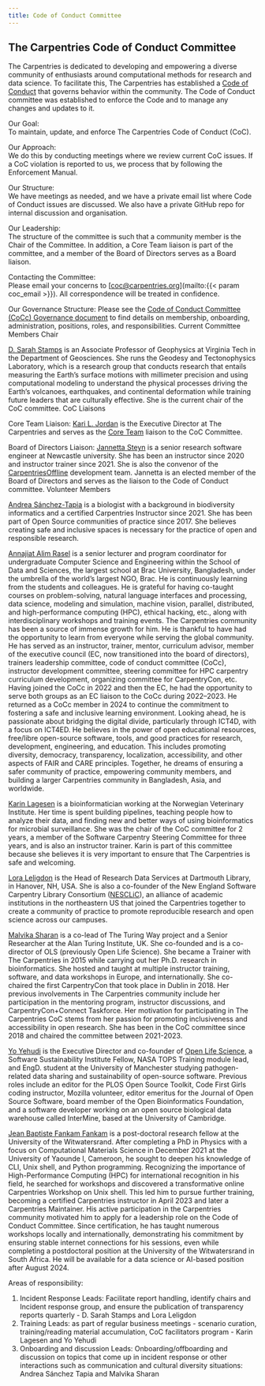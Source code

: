 ```yaml
---
title: Code of Conduct Committee
---
```


## The Carpentries Code of Conduct Committee

The Carpentries is dedicated to developing and empowering a diverse community of enthusiasts around computational methods for research and data science. To facilitate this, The Carpentries has established a [Code of Conduct](https://docs.carpentries.org/topic_folders/policies/code-of-conduct.html) that governs behavior within the community. The Code of Conduct committee was established to enforce the Code and to manage any changes and updates to it.

Our Goal:  
To maintain, update, and enforce The Carpentries Code of Conduct (CoC).

Our Approach:  
We do this by conducting meetings where we review current CoC issues. If a CoC violation is reported to us, we process that by following the Enforcement Manual.

Our Structure:  
We have meetings as needed, and we have a private email list where Code of Conduct issues are discussed. We also have a private GitHub repo for internal discussion and organisation.

Our Leadership:  
The structure of the committee is such that a community member is the Chair of the Committee. In addition, a Core Team liaison is part of the committee, and a member of the Board of Directors serves as a Board liaison.

Contacting the Committee:  
Please email your concerns to [coc@carpentries.org](mailto:{{< param coc_email >}}). All correspondence will be treated in confidence.

Our Governance Structure: Please see the [Code of Conduct Committee (CoCc) Governance document](https://docs.carpentries.org/topic_folders/policies/coc-governance.html) to find details on membership, onboarding, administration, positions, roles, and responsibilities.
Current Committee Members
Chair

[D. Sarah Stamps](https://github.com/dsarahstamps) is an Associate Professor of Geophysics at Virginia Tech in the Department of Geosciences. She runs the Geodesy and Tectonophysics Laboratory, which is a research group that conducts research that entails measuring the Earth’s surface motions with millimeter precision and using computational modeling to understand the physical processes driving the Earth’s volcanoes, earthquakes, and continental deformation while training future leaders that are culturally effective. She is the current chair of the CoC committee.
CoC Liaisons

Core Team Liaison: [Kari L. Jordan](https://github.com/kariljordan) is the Executive Director at The Carpentries and serves as the [Core Team](https://carpentries.org/team/) liaison to the CoC Committee.

Board of Directors Liaison: [Jannetta Steyn](https://github.com/jsteyn) is a senior research software engineer at Newcastle university. She has been an instructor since 2020 and instructor trainer since 2021. She is also the convenor of the [CarpentriesOffline](https://carpentriesoffline.org/) development team. Jannetta is an elected member of the Board of Directors and serves as the liaison to the Code of Conduct committee.
Volunteer Members

[Andrea Sánchez-Tapia](https://github.com/AndreaSanchezTapia) is a biologist with a background in biodiversity informatics and a certified Carpentries Instructor since 2021. She has been part of Open Source communities of practice since 2017. She believes creating safe and inclusive spaces is necessary for the practice of open and responsible research.

[Annajiat Alim Rasel](https://github.com/annajiat) is a senior lecturer and program coordinator for undergraduate Computer Science and Engineering within the School of Data and Sciences, the largest school at Brac University, Bangladesh, under the umbrella of the world’s largest NGO, Brac. He is continuously learning from the students and colleagues. He is grateful for having co-taught courses on problem-solving, natural language interfaces and processing, data science, modeling and simulation, machine vision, parallel, distributed, and high-performance computing (HPC), ethical hacking, etc., along with interdisciplinary workshops and training events. The Carpentries community has been a source of immense growth for him. He is thankful to have had the opportunity to learn from everyone while serving the global community. He has served as an instructor, trainer, mentor, curriculum advisor, member of the executive council (EC, now transitioned into the board of directors), trainers leadership committee, code of conduct committee (CoCc), instructor development committee, steering committee for HPC carpentry curriculum development, organizing committee for CarpentryCon, etc. Having joined the CoCc in 2022 and then the EC, he had the opportunity to serve both groups as an EC liaison to the CoCc during 2022–2023. He returned as a CoCc member in 2024 to continue the commitment to fostering a safe and inclusive learning environment. Looking ahead, he is passionate about bridging the digital divide, particularly through ICT4D, with a focus on ICT4ED. He believes in the power of open educational resources, free/libre open-source software, tools, and good practices for research, development, engineering, and education. This includes promoting diversity, democracy, transparency, localization, accessibility, and other aspects of FAIR and CARE principles. Together, he dreams of ensuring a safer community of practice, empowering community members, and building a larger Carpentries community in Bangladesh, Asia, and worldwide.

[Karin Lagesen](https://github.com/karinlag) is a bioinformatician working at the Norwegian Veterinary Institute. Her time is spent building pipelines, teaching people how to analyze their data, and finding new and better ways of using bioinformatics for microbial surveillance. She was the chair of the CoC committee for 2 years, a member of the Software Carpentry Steering Committee for three years, and is also an instructor trainer. Karin is part of this committee because she believes it is very important to ensure that The Carpentries is safe and welcoming.

[Lora Leligdon](https://github.com/leligdon) is the Head of Research Data Services at Dartmouth Library, in Hanover, NH, USA. She is also a co-founder of the New England Software Carpentry Library Consortium ([NESCLiC](https://www.nesclic.com/)), an alliance of academic institutions in the northeastern US that joined the Carpentries together to create a community of practice to promote reproducible research and open science across our campuses.

[Malvika Sharan](https://github.com/malvikasharan) is a co-lead of The Turing Way project and a Senior Researcher at the Alan Turing Institute, UK. She co-founded and is a co-director of OLS (previously Open Life Science). She became a Trainer with The Carpentries in 2015 while carrying out her Ph.D. research in bioinformatics. She hosted and taught at multiple instructor training, software, and data workshops in Europe, and internationally. She co-chaired the first CarpentryCon that took place in Dublin in 2018. Her previous involvements in The Carpentries community include her participation in the mentoring program, instructor discussions, and CarpentryCon+Connect Taskforce. Her motivation for participating in The Carpentries CoC stems from her passion for promoting inclusiveness and accessibility in open research. She has been in the CoC committee since 2018 and chaired the committee between 2021-2023.

[Yo Yehudi](https://yo-yehudi.com/) is the Executive Director and co-founder of [Open Life Science](https://openlifesci.org/), a Software Sustainability Institute Fellow, NASA TOPS Training module lead, and EngD. student at the University of Manchester studying pathogen-related data sharing and sustainability of open-source software. Previous roles include an editor for the PLOS Open Source Toolkit, Code First Girls coding instructor, Mozilla volunteer, editor emeritus for the Journal of Open Source Software, board member of the Open Bioinformatics Foundation, and a software developer working on an open source biological data warehouse called InterMine, based at the University of Cambridge.

[Jean Baptiste Fankam Fankam](https://www.linkedin.com/in/jean-baptiste-fankam-fankam-19b728a2/) is a post-doctoral research fellow at the University of the Witwatersrand. After completing a PhD in Physics with a focus on Computational Materials Science in December 2021 at the University of Yaounde I, Cameroon, he sought to deepen his knowledge of CLI, Unix shell, and Python programming. Recognizing the importance of High-Performance Computing (HPC) for international recognition in his field, he searched for workshops and discovered a transformative online Carpentries Workshop on Unix shell. This led him to pursue further training, becoming a certified Carpentries instructor in April 2023 and later a Carpentries Maintainer. His active participation in the Carpentries community motivated him to apply for a leadership role on the Code of Conduct Committee. Since certification, he has taught numerous workshops locally and internationally, demonstrating his commitment by ensuring stable internet connections for his sessions, even while completing a postdoctoral position at the University of the Witwatersrand in South Africa. He will be available for a data science or AI-based position after August 2024.

Areas of responsibility:
1. Incident Response Leads: Facilitate report handling, identify chairs and Incident response group, and ensure the publication of transparency reports quarterly - D. Sarah Stamps and Lora Leligdon
2. Training Leads: as part of regular business meetings - scenario curation, training/reading material accumulation, CoC facilitators program - Karin Lagesen and Yo Yehudi
3. Onboarding and discussion Leads: Onboarding/offboarding and discussion on topics that come up in incident response or other interactions such as communication and cultural diversity situations: Andrea Sánchez Tapia and Malvika Sharan


